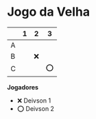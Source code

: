 # Jogo da Velha

|   | 1 | 2 | 3 |
|---|---|---|---|
| A |   |   |   |
| B |   |❌|   |
| C |   |   |⭕|

**Jogadores**

- ❌ Deivson 1
- ⭕ Deivson 2